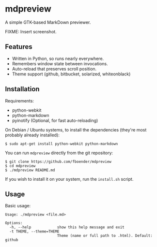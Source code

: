 mdpreview
=========

A simple GTK-based MarkDown previewer.


FIXME: Insert screenshot.

Features
--------

* Written in Python, so runs nearly everywhere.
* Remembers window state between invocations.
* Auto-reload that preserves scroll position.
* Theme support (github, bitbucket, solarized, whiteonblack)

Installation
------------

Requirements:

* python-webkit
* python-markdown
* pyinotify (Optional, for fast auto-reloading)


On Debian / Ubuntu systems, to install the dependencies (they're most probably
already installed):

    $ sudo apt-get install python-webkit python-markdown

You can run `mdpreview` directly from the git repository:

    $ git clone https://github.com/fboender/mdpreview
    $ cd mdpreview
    $ ./mdpreview README.md

If you wish to install it on your system, run the `install.sh` script.

Usage
-----

Basic usage:

    Usage: ./mdpreview <file.md>

    Options:
      -h, --help            show this help message and exit
      -t THEME, --theme=THEME
                            Theme (name or full path to .html). Default: github
